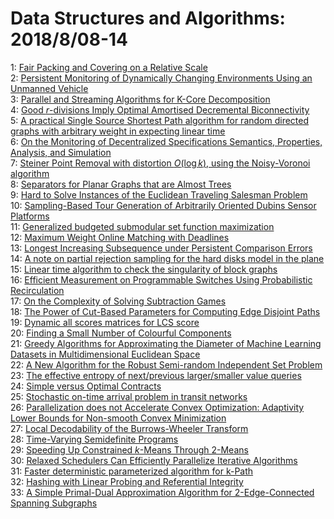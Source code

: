 # Data Structures and Algorithms: 2018/8/08-14  
1: [Fair Packing and Covering on a Relative Scale](https://doi.org/10.48550/arXiv.1808.02517)  
2: [Persistent Monitoring of Dynamically Changing Environments Using an  Unmanned Vehicle](https://doi.org/10.48550/arXiv.1808.02545)  
3: [Parallel and Streaming Algorithms for K-Core Decomposition](https://doi.org/10.48550/arXiv.1808.02546)  
4: [Good $r$-divisions Imply Optimal Amortised Decremental Biconnectivity](https://doi.org/10.48550/arXiv.1808.02568)  
5: [A practical Single Source Shortest Path algorithm for random directed  graphs with arbitrary weight in expecting linear time](https://doi.org/10.48550/arXiv.1808.02591)  
6: [On the Monitoring of Decentralized Specifications Semantics, Properties,  Analysis, and Simulation](https://doi.org/10.48550/arXiv.1808.02692)  
7: [Steiner Point Removal with distortion $O(\log k)$, using the  Noisy-Voronoi algorithm](https://doi.org/10.48550/arXiv.1808.02800)  
8: [Separators for Planar Graphs that are Almost Trees](https://doi.org/10.48550/arXiv.1808.02815)  
9: [Hard to Solve Instances of the Euclidean Traveling Salesman Problem](https://doi.org/10.48550/arXiv.1808.02859)  
10: [Sampling-Based Tour Generation of Arbitrarily Oriented Dubins Sensor  Platforms](https://doi.org/10.48550/arXiv.1808.02985)  
11: [Generalized budgeted submodular set function maximization](https://doi.org/10.48550/arXiv.1808.03085)  
12: [Maximum Weight Online Matching with Deadlines](https://doi.org/10.48550/arXiv.1808.03526)  
13: [Longest Increasing Subsequence under Persistent Comparison Errors](https://doi.org/10.48550/arXiv.1808.03307)  
14: [A note on partial rejection sampling for the hard disks model in the  plane](https://doi.org/10.48550/arXiv.1808.03367)  
15: [Linear time algorithm to check the singularity of block graphs](https://doi.org/10.48550/arXiv.1808.03411)  
16: [Efficient Measurement on Programmable Switches Using Probabilistic  Recirculation](https://doi.org/10.48550/arXiv.1808.03412)  
17: [On the Complexity of Solving Subtraction Games](https://doi.org/10.48550/arXiv.1808.03494)  
18: [The Power of Cut-Based Parameters for Computing Edge Disjoint Paths](https://doi.org/10.48550/arXiv.1808.03496)  
19: [Dynamic all scores matrices for LCS score](https://doi.org/10.48550/arXiv.1808.03553)  
20: [Finding a Small Number of Colourful Components](https://doi.org/10.48550/arXiv.1808.03561)  
21: [Greedy Algorithms for Approximating the Diameter of Machine Learning  Datasets in Multidimensional Euclidean Space](https://doi.org/10.48550/arXiv.1808.03566)  
22: [A New Algorithm for the Robust Semi-random Independent Set Problem](https://doi.org/10.48550/arXiv.1808.03633)  
23: [The effective entropy of next/previous larger/smaller value queries](https://doi.org/10.48550/arXiv.1808.03658)  
24: [Simple versus Optimal Contracts](https://doi.org/10.48550/arXiv.1808.03713)  
25: [Stochastic on-time arrival problem in transit networks](https://doi.org/10.48550/arXiv.1808.04360)  
26: [Parallelization does not Accelerate Convex Optimization: Adaptivity  Lower Bounds for Non-smooth Convex Minimization](https://doi.org/10.48550/arXiv.1808.03880)  
27: [Local Decodability of the Burrows-Wheeler Transform](https://doi.org/10.48550/arXiv.1808.03978)  
28: [Time-Varying Semidefinite Programs](https://doi.org/10.48550/arXiv.1808.03994)  
29: [Speeding Up Constrained $k$-Means Through 2-Means](https://doi.org/10.48550/arXiv.1808.04062)  
30: [Relaxed Schedulers Can Efficiently Parallelize Iterative Algorithms](https://doi.org/10.48550/arXiv.1808.04155)  
31: [Faster deterministic parameterized algorithm for k-Path](https://doi.org/10.48550/arXiv.1808.04185)  
32: [Hashing with Linear Probing and Referential Integrity](https://doi.org/10.48550/arXiv.1808.04602)  
33: [A Simple Primal-Dual Approximation Algorithm for 2-Edge-Connected  Spanning Subgraphs](https://doi.org/10.48550/arXiv.1808.04651)  